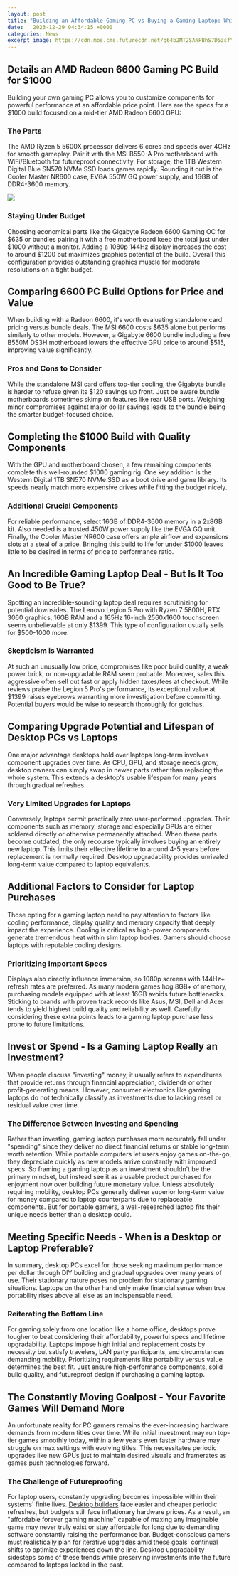 ```yaml
---
layout: post
title: "Building an Affordable Gaming PC vs Buying a Gaming Laptop: Which is Better for Your Needs?"
date:   2023-12-29 04:34:15 +0000
categories: News
excerpt_image: https://cdn.mos.cms.futurecdn.net/g64b2MT2SANPBhS7D5zsfY.jpg
---
```

## Details an AMD Radeon 6600 Gaming PC Build for $1000

Building your own gaming PC allows you to customize components for powerful performance at an affordable price point. Here are the specs for a $1000 build focused on a mid-tier AMD Radeon 6600 GPU:

### The Parts

The AMD Ryzen 5 5600X processor delivers 6 cores and speeds over 4GHz for smooth gameplay. Pair it with the MSI B550-A Pro motherboard with WiFi/Bluetooth for futureproof connectivity. For storage, the 1TB Western Digital Blue SN570 NVMe SSD loads games rapidly. Rounding it out is the Cooler Master NR600 case, EVGA 550W GQ power supply, and 16GB of DDR4-3600 memory.


![](https://cdn.mos.cms.futurecdn.net/g64b2MT2SANPBhS7D5zsfY.jpg)
### Staying Under Budget

Choosing economical parts like the Gigabyte Radeon 6600 Gaming OC for $635 or bundles pairing it with a free motherboard keep the total just under $1000 without a monitor. Adding a 1080p 144Hz display increases the cost to around $1200 but maximizes graphics potential of the build. Overall this configuration provides outstanding graphics muscle for moderate resolutions on a tight budget.

## Comparing 6600 PC Build Options for Price and Value

When building with a Radeon 6600, it's worth evaluating standalone card pricing versus bundle deals. The MSI 6600 costs $635 alone but performs similarly to other models. However, a Gigabyte 6600 bundle including a free B550M DS3H motherboard lowers the effective GPU price to around $515, improving value significantly.

### Pros and Cons to Consider

While the standalone MSI card offers top-tier cooling, the Gigabyte bundle is harder to refuse given its $120 savings up front. Just be aware bundle motherboards sometimes skimp on features like rear USB ports. Weighing minor compromises against major dollar savings leads to the bundle being the smarter budget-focused choice.

## Completing the $1000 Build with Quality Components

With the GPU and motherboard chosen, a few remaining components complete this well-rounded $1000 gaming rig. One key addition is the Western Digital 1TB SN570 NVMe SSD as a boot drive and game library. Its speeds nearly match more expensive drives while fitting the budget nicely.

### Additional Crucial Components

For reliable performance, select 16GB of DDR4-3600 memory in a 2x8GB kit. Also needed is a trusted 450W power supply like the EVGA GQ unit. Finally, the Cooler Master NR600 case offers ample airflow and expansions slots at a steal of a price. Bringing this build to life for under $1000 leaves little to be desired in terms of price to performance ratio.

## An Incredible Gaming Laptop Deal - But Is It Too Good to Be True?

Spotting an incredible-sounding laptop deal requires scrutinizing for potential downsides. The Lenovo Legion 5 Pro with Ryzen 7 5800H, RTX 3060 graphics, 16GB RAM and a 165Hz 16-inch 2560x1600 touchscreen seems unbelievable at only $1399. This type of configuration usually sells for $500-1000 more.

### Skepticism is Warranted

At such an unusually low price, compromises like poor build quality, a weak power brick, or non-upgradable RAM seem probable. Moreover, sales this aggressive often sell out fast or apply hidden taxes/fees at checkout. While reviews praise the Legion 5 Pro's performance, its exceptional value at $1399 raises eyebrows warranting more investigation before committing. Potential buyers would be wise to research thoroughly for gotchas.

## Comparing Upgrade Potential and Lifespan of Desktop PCs vs Laptops

One major advantage desktops hold over laptops long-term involves component upgrades over time. As CPU, GPU, and storage needs grow, desktop owners can simply swap in newer parts rather than replacing the whole system. This extends a desktop's usable lifespan for many years through gradual refreshes.

### Very Limited Upgrades for Laptops

Conversely, laptops permit practically zero user-performed upgrades. Their components such as memory, storage and especially GPUs are either soldered directly or otherwise permanently attached. When these parts become outdated, the only recourse typically involves buying an entirely new laptop. This limits their effective lifetime to around 4-5 years before replacement is normally required. Desktop upgradability provides unrivaled long-term value compared to laptop equivalents.

## Additional Factors to Consider for Laptop Purchases

Those opting for a gaming laptop need to pay attention to factors like cooling performance, display quality and memory capacity that deeply impact the experience. Cooling is critical as high-power components generate tremendous heat within slim laptop bodies. Gamers should choose laptops with reputable cooling designs.

### Prioritizing Important Specs

Displays also directly influence immersion, so 1080p screens with 144Hz+ refresh rates are preferred. As many modern games hog 8GB+ of memory, purchasing models equipped with at least 16GB avoids future bottlenecks. Sticking to brands with proven track records like Asus, MSI, Dell and Acer tends to yield highest build quality and reliability as well. Carefully considering these extra points leads to a gaming laptop purchase less prone to future limitations.

## Invest or Spend - Is a Gaming Laptop Really an Investment?

When people discuss "investing" money, it usually refers to expenditures that provide returns through financial appreciation, dividends or other profit-generating means. However, consumer electronics like gaming laptops do not technically classify as investments due to lacking resell or residual value over time.

### The Difference Between Investing and Spending

Rather than investing, gaming laptop purchases more accurately fall under "spending" since they deliver no direct financial returns or stable long-term worth retention. While portable computers let users enjoy games on-the-go, they depreciate quickly as new models arrive constantly with improved specs. So framing a gaming laptop as an investment shouldn't be the primary mindset, but instead see it as a usable product purchased for enjoyment now over building future monetary value. Unless absolutely requiring mobility, desktop PCs generally deliver superior long-term value for money compared to laptop counterparts due to replaceable components. But for portable gamers, a well-researched laptop fits their unique needs better than a desktop could.

## Meeting Specific Needs - When is a Desktop or Laptop Preferable?

In summary, desktop PCs excel for those seeking maximum performance per dollar through DIY building and gradual upgrades over many years of use. Their stationary nature poses no problem for stationary gaming situations. Laptops on the other hand only make financial sense when true portability rises above all else as an indispensable need.

### Reiterating the Bottom Line

For gaming solely from one location like a home office, desktops prove tougher to beat considering their affordability, powerful specs and lifetime upgradability. Laptops impose high initial and replacement costs by necessity but satisfy travelers, LAN party participants, and circumstances demanding mobility. Prioritizing requirements like portability versus value determines the best fit. Just ensure high-performance components, solid build quality, and futureproof design if purchasing a gaming laptop.

## The Constantly Moving Goalpost - Your Favorite Games Will Demand More

An unfortunate reality for PC gamers remains the ever-increasing hardware demands from modern titles over time. While initial investment may run top-tier games smoothly today, within a few years even faster hardware may struggle on max settings with evolving titles. This necessitates periodic upgrades like new GPUs just to maintain desired visuals and framerates as games push technologies forward.

### The Challenge of Futureproofing

For laptop users, constantly upgrading becomes impossible within their systems' finite lives. [Desktop builders](https://ireels.quora.com/) face easier and cheaper periodic refreshes, but budgets still face inflationary hardware prices. As a result, an "affordable forever gaming machine" capable of maxing any imaginable game may never truly exist or stay affordable for long due to demanding software constantly raising the performance bar. Budget-conscious gamers must realistically plan for iterative upgrades amid these goals' continual shifts to optimize experiences down the line. Desktop upgradability sidesteps some of these trends while preserving investments into the future compared to laptops locked in the past.
